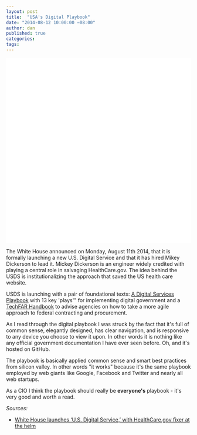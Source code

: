 ```yaml
---
layout: post
title:  "USA's Digital Playbook"
date: "2014-08-12 10:00:00 −08:00"
author: dan
published: true
categories:
tags:
---
```


<img class="lazy img-rounded img-responsive" src="data:image/gif;base64,R0lGODlhAQABAIABAP///wAAACwAAAAAAQABAAACAkQBADs=" alt="Open Data" data-src="/assets/img/USDS_Playbook.png" width="750">

The White House announced on Monday, August 11th 2014, that it is formally launching a new U.S. Digital Service and that it has hired Mikey Dickerson to lead it.  Mickey Dickerson is an engineer widely credited with playing a central role in salvaging HealthCare.gov. The idea behind the USDS is institutionalizing the approach that saved the US health care website.
<!-- more -->

USDS is launching with a pair of foundational texts: [A Digital Services Playbook](https://playbook.cio.gov/) with 13 key 'plays'" for implementing digital government and a [TechFAR Handbook](https://github.com/WhiteHouse/playbook/blob/gh-pages/_includes/techfar-online.md) to advise agencies on how to take a more agile approach to federal contracting and procurement. 

As I read through the digital playbook I was struck by the fact that it's full of common sense, elegantly designed, has clear navigation, and is responsive to any device you choose to view it upon. In other words it is nothing like any official government documentation I have ever seen before.  Oh, and it's hosted on GitHub. 

The playbook is basically applied common sense and smart best practices from silicon valley.  In other words "it works" because it's the same playbook employed by web giants like Google, Facebook and Twitter and nearly all web startups. 

As a CIO I think the playbook should really be **everyone's** playbook - it's very good and worth a read.

_Sources:_

* [White House launches ‘U.S. Digital Service,’ with HealthCare.gov fixer at the helm](http://www.washingtonpost.com/blogs/the-switch/wp/2014/08/11/white-house-launches-u-s-digital-service-with-healthcare-gov-fixer-at-the-helm/)

